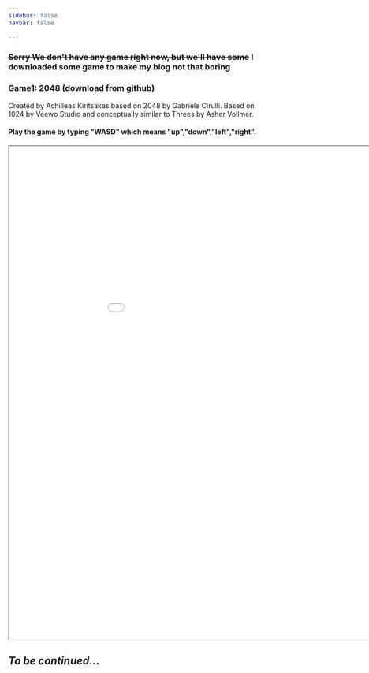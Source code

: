 ```yaml
---
sidebar: false
navbar: false

---
```


### ~~Sorry We don't have any game right now, but we'll have some~~ I downloaded some game to make my blog not that boring



<h3> Game1: 2048 (download from github) </h3>
<span>Created by Achilleas Kiritsakas based on 2048 by Gabriele Cirulli. Based on 1024 by Veewo Studio and conceptually similar to Threes by Asher Vollmer.</span>

<h4>Play the game by typing "WASD" which means "up","down","left","right". </h4>

<iframe src="/vue2048/index.html" width=1000px height=1000px ></iframe>

## *To be continued...*

<!--link="http://localhost:8080/vue2048/index.html"-->
  
